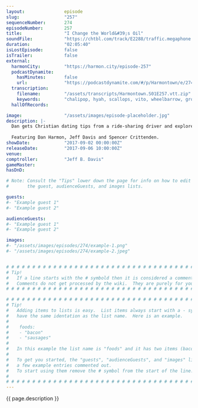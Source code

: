 ```yaml
---
layout:               episode
slug:                 "257"
sequenceNumber:       274
episodeNumber:        257
title:                "I Change the World&#39;s Oil"
soundFile:            "https://chtbl.com/track/E2288/traffic.megaphone.fm/STA9716998511.mp3?updated=1596590196"
duration:             "02:05:40"
isLostEpisode:        false
isTrailer:            false
external:
  harmonCity:         "https://harmon.city/episode-257"
  podcastDynamite:
    hasMinutes:       false
    url:              "https://podcastdynamite.com/#/p/Harmontown/e/274/257"
  transcription:
    filename:         "/assets/transcripts/Harmontown.S01E257.vtt.zip"
    keywords:         "chalipop, hyah, scallops, vito, wheelbarrow, grouchy, burbank's, corleone, relics, wang, cagney, fells, juju, priors, dabbing, unclean, airpods, banditos, dorothy, ventriloquist, bogart, godfather, knotts, bandito, arden"
  hallOfRecords:      

image:                "/assets/images/episode-placeholder.jpg"
description: |-
  Dan gets Christian dating tips from a ride-sharing driver and explores what various Scottish dogs might sound like. The gang's role playing characters level up and face a new foe!
  
  Featuring Dan Harmon, Jeff Davis and Spencer Crittenden.
showDate:             "2017-09-02 00:00:00Z"
releaseDate:          "2017-09-06 10:00:00Z"
venue:                
comptroller:          "Jeff B. Davis"
gameMaster:           
hasDnD:               

# Note: Consult the "Tips" lower down the page for info on how to edit
#       the guest, audienceGuests, and images lists.

guests:
#- "Example guest 1"
#- "Example guest 2"

audienceGuests:
#- "Example guest 1"
#- "Example guest 2"

images:
#- "/assets/images/episodes/274/example-1.png"
#- "/assets/images/episodes/274/example-2.jpeg"


# # # # # # # # # # # # # # # # # # # # # # # # # # # # # # # # # # # # # # # # # # # # #
# Tip!
#   If a line starts with the # symbold then it is considered a comment.
#   Comments do not get processed by the wiki.  They are purely for your information.
# # # # # # # # # # # # # # # # # # # # # # # # # # # # # # # # # # # # # # # # # # # # #

# # # # # # # # # # # # # # # # # # # # # # # # # # # # # # # # # # # # # # # # # # # # #
# Tip!
#   Adding items to lists is easy.  List items always start with a - symbol and have
#   have the same identation as the list name.  Here is an example.
#
#    foods:
#    - "bacon"
#    - "sausages"
#
#   In this example the list name is "foods" and it has two items (bacon, and sausages).
#
#   To get you started, the "guests", "audienceGuests", and "images" lists below have
#   a few example entries commented out.
#   To start using them remove the # symbol from the start of the line.
#
# # # # # # # # # # # # # # # # # # # # # # # # # # # # # # # # # # # # # # # # # # # # #
---
```


<!-- The episode description will be rendered here -->
{{ page.description }}

<!-- Add your content BELOW here -->
<!-- vvvvvvvvvvvvvvvvvvvvvvvvvvv -->




<!-- ^^^^^^^^^^^^^^^^^^^^^^^^^^^ -->
<!-- Add your content ABOVE here -->

<!-- The episode gallery will be rendered here -->